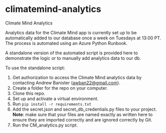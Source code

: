 # climatemind-analytics
Climate Mind Analytics

Analytics data for the Climate Mind app is currently set up to be automatically added to our database once a week on Tuesdays at 13:00 PT. The process is automated using an Azure Python Runbook.

A standalone version of the automated script is provided here to demonstrate the logic or to manually add analytics data to our db.

To use the standalone script:

1. Get authorization to access the Climate Mind analytics data by contacting Andrew Banister (awban22@gmail.com).
2. Create a folder for the repo on your computer.
3. Clone this repo.
4. Set up and activate a virtual environment.
5. Run ```pip install -r requirements.txt```
6. Add the secret.json and secret_db_credentials.py files to your project. **Note**: make sure that your files are named exactly as written here to ensure they are imported correctly and are ignored correctly by Git. 
7. Run the CM_analytics.py script.